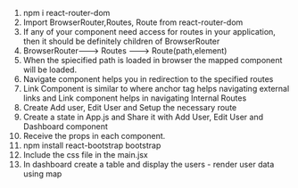 1. npm i react-router-dom
2. Import BrowserRouter,Routes, Route from react-router-dom
3. If any of your component need access for routes in your application, then it should be definitely children of BrowserRouter
4. BrowserRouter---> Routes ---> Route(path,element)
5. When the spiecified path is loaded in browser the mapped component will be loaded.
6. Navigate component helps you in redirection to the specified routes
7. Link Component is similar to where anchor tag helps navigating external links and Link component helps in navigating Internal Routes
8. Create Add user, Edit User and Setup the necessary route
9. Create a state in App.js and Share it with Add User, Edit User and Dashboard component
10. Receive the props in each component.
11. npm install react-bootstrap bootstrap
12. Include the css file in the main.jsx
13. In dashboard create a table and display the users - render user data using map